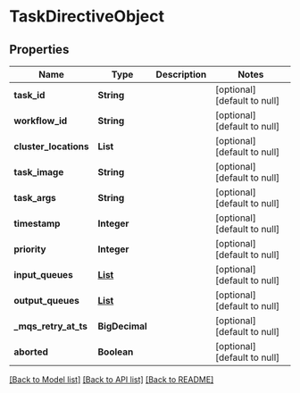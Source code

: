 # TaskDirectiveObject
## Properties

| Name | Type | Description | Notes |
|------------ | ------------- | ------------- | -------------|
| **task\_id** | **String** |  | [optional] [default to null] |
| **workflow\_id** | **String** |  | [optional] [default to null] |
| **cluster\_locations** | **List** |  | [optional] [default to null] |
| **task\_image** | **String** |  | [optional] [default to null] |
| **task\_args** | **String** |  | [optional] [default to null] |
| **timestamp** | **Integer** |  | [optional] [default to null] |
| **priority** | **Integer** |  | [optional] [default to null] |
| **input\_queues** | [**List**](TaskDirectiveObject_input_queues_inner.md) |  | [optional] [default to null] |
| **output\_queues** | [**List**](TaskDirectiveObject_output_queues_inner.md) |  | [optional] [default to null] |
| **\_mqs\_retry\_at\_ts** | **BigDecimal** |  | [optional] [default to null] |
| **aborted** | **Boolean** |  | [optional] [default to null] |

[[Back to Model list]](../README.md#documentation-for-models) [[Back to API list]](../README.md#documentation-for-api-endpoints) [[Back to README]](../README.md)

